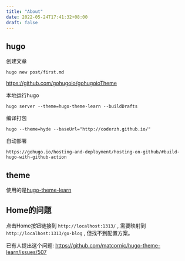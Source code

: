 ```yaml
---
title: "About"
date: 2022-05-24T17:41:32+08:00
draft: false
---
```


## hugo

创建文章

```text
hugo new post/first.md
```

https://github.com/gohugoio/gohugoioTheme

本地运行hugo

```text
hugo server --theme=hugo-theme-learn --buildDrafts
```

编译打包
```text
hugo --theme=hyde --baseUrl="http://coderzh.github.io/"
```

自动部署
```text
https://gohugo.io/hosting-and-deployment/hosting-on-github/#build-hugo-with-github-action
```

## theme

使用的是[hugo-theme-learn](https://learn.netlify.app/en/)

## Home的问题

点击Home按钮链接到 `http://localhost:1313/` , 需要映射到 `http://localhost:1313/go-blog` , 但找不到配置方案。

已有人提出这个问题: https://github.com/matcornic/hugo-theme-learn/issues/507